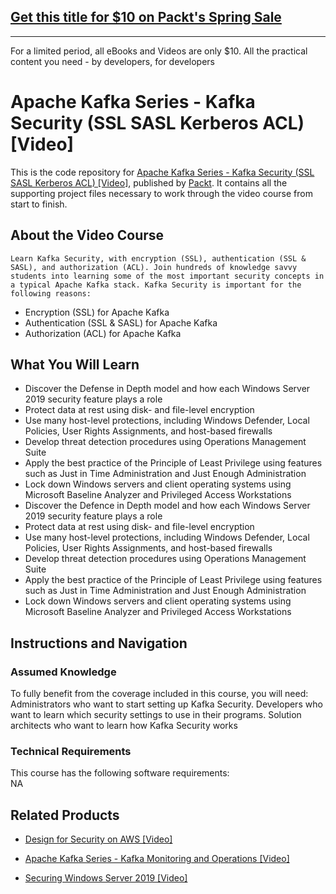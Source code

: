 ## [Get this title for $10 on Packt's Spring Sale](https://www.packt.com/V11332?utm_source=github&utm_medium=packt-github-repo&utm_campaign=spring_10_dollar_2022)
-----
For a limited period, all eBooks and Videos are only $10. All the practical content you need \- by developers, for developers

# Apache Kafka Series - Kafka Security (SSL SASL Kerberos ACL) [Video]
This is the code repository for [Apache Kafka Series - Kafka Security (SSL SASL Kerberos ACL) [Video]](https://www.packtpub.com/virtualization-and-cloud/securing-windows-server-2019-video?utm_source=github&utm_medium=repository&utm_campaign=9781789950823), published by [Packt](https://www.packtpub.com/?utm_source=github). It contains all the supporting project files necessary to work through the video course from start to finish.
## About the Video Course
	Learn Kafka Security, with encryption (SSL), authentication (SSL & SASL), and authorization (ACL). Join hundreds of knowledge savvy students into learning some of the most important security concepts in a typical Apache Kafka stack. Kafka Security is important for the following reasons:
- Encryption (SSL) for Apache Kafka
- Authentication (SSL & SASL) for Apache Kafka 
- Authorization (ACL) for Apache Kafka

<H2>What You Will Learn</H2>
<DIV class=book-info-will-learn-text>
<UL>
<LI>Discover the Defense in Depth model and how each Windows Server 2019 security feature plays a role 
<LI>Protect data at rest using disk- and file-level encryption 
<LI>Use many host-level protections, including Windows Defender, Local Policies, User Rights Assignments, and host-based firewalls 
<LI>Develop threat detection procedures using Operations Management Suite 
<LI>Apply the best practice of the Principle of Least Privilege using features such as Just in Time Administration and Just Enough Administration 
<LI>Lock down Windows servers and client operating systems using Microsoft Baseline Analyzer and Privileged Access Workstations 
<LI>Discover the Defence in Depth model and how each Windows Server 2019 security feature plays a role 
<LI>Protect data at rest using disk- and file-level encryption 
<LI>Use many host-level protections, including Windows Defender, Local Policies, User Rights Assignments, and host-based firewalls 
<LI>Develop threat detection procedures using Operations Management Suite 
<LI>Apply the best practice of the Principle of Least Privilege using features such as Just in Time Administration and Just Enough Administration 
<LI>Lock down Windows servers and client operating systems using Microsoft Baseline Analyzer and Privileged Access Workstations </LI></UL></DIV>

## Instructions and Navigation
### Assumed Knowledge
To fully benefit from the coverage included in this course, you will need:<br/>
Administrators who want to start setting up Kafka Security. Developers who want to learn which security settings to use in their programs. Solution architects who want to learn how Kafka Security works
### Technical Requirements
This course has the following software requirements:<br/>
NA

## Related Products
* [Design for Security on AWS [Video]](https://www.packtpub.com/virtualization-and-cloud/securing-windows-server-2019-video?utm_source=github&utm_medium=repository&utm_campaign=9781789950823)

* [Apache Kafka Series - Kafka Monitoring and Operations [Video]](https://www.packtpub.com/virtualization-and-cloud/securing-windows-server-2019-video?utm_source=github&utm_medium=repository&utm_campaign=9781789950823)

* [Securing Windows Server 2019 [Video]](https://www.packtpub.com/virtualization-and-cloud/securing-windows-server-2019-video?utm_source=github&utm_medium=repository&utm_campaign=9781789950823)

